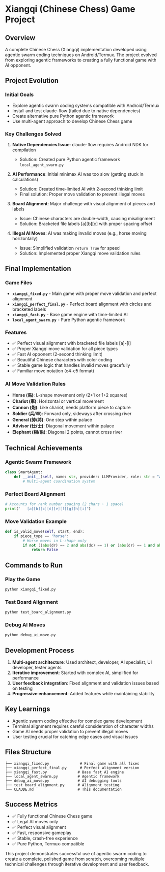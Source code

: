 # Xiangqi (Chinese Chess) Game Project

## Overview
A complete Chinese Chess (Xiangqi) implementation developed using agentic swarm coding techniques on Android/Termux. The project evolved from exploring agentic frameworks to creating a fully functional game with AI opponent.

## Project Evolution

### Initial Goals
- Explore agentic swarm coding systems compatible with Android/Termux
- Install and test claude-flow (failed due to native dependencies)
- Create alternative pure Python agentic framework
- Use multi-agent approach to develop Chinese Chess game

### Key Challenges Solved
1. **Native Dependencies Issue**: claude-flow requires Android NDK for compilation
   - Solution: Created pure Python agentic framework `local_agent_swarm.py`

2. **AI Performance**: Initial minimax AI was too slow (getting stuck in calculations)
   - Solution: Created time-limited AI with 2-second thinking limit
   - Final solution: Proper move validation to prevent illegal moves

3. **Board Alignment**: Major challenge with visual alignment of pieces and labels
   - Issue: Chinese characters are double-width, causing misalignment
   - Solution: Bracketed file labels [a][b][c] with proper spacing offset

4. **Illegal AI Moves**: AI was making invalid moves (e.g., horse moving horizontally)
   - Issue: Simplified validation `return True` for speed
   - Solution: Implemented proper Xiangqi move validation rules

## Final Implementation

### Game Files
- **`xiangqi_fixed.py`** - Main game with proper move validation and perfect alignment
- **`xiangqi_perfect_final.py`** - Perfect board alignment with circles and bracketed labels
- **`xiangqi_fast.py`** - Base game engine with time-limited AI
- **`local_agent_swarm.py`** - Pure Python agentic framework

### Features
- ✅ Perfect visual alignment with bracketed file labels [a]-[i]
- ✅ Proper Xiangqi move validation for all piece types
- ✅ Fast AI opponent (2-second thinking limit)
- ✅ Beautiful Chinese characters with color coding
- ✅ Stable game logic that handles invalid moves gracefully
- ✅ Familiar move notation (e4-e5 format)

### AI Move Validation Rules
- **Horse (馬)**: L-shape movement only (2+1 or 1+2 squares)
- **Chariot (車)**: Horizontal or vertical movement
- **Cannon (炮)**: Like chariot, needs platform piece to capture
- **Soldier (兵/卒)**: Forward only, sideways after crossing river
- **General (帥/將)**: One step within palace
- **Advisor (仕/士)**: Diagonal movement within palace
- **Elephant (相/象)**: Diagonal 2 points, cannot cross river

## Technical Achievements

### Agentic Swarm Framework
```python
class SmartAgent:
    def __init__(self, name: str, provider: LLMProvider, role: str = "assistant"):
        # Multi-agent coordination system
```

### Perfect Board Alignment
```python
# Accounts for rank number spacing (2 chars + 1 space)
print("   [a][b][c][d][e][f][g][h][i]")
```

### Move Validation Example
```python
def is_valid_move(self, start, end):
    if piece_type == 'horse':
        # Horse moves in L-shape only
        if not ((abs(dr) == 2 and abs(dc) == 1) or (abs(dr) == 1 and abs(dc) == 2)):
            return False
```

## Commands to Run

### Play the Game
```bash
python xiangqi_fixed.py
```

### Test Board Alignment
```bash
python test_board_alignment.py
```

### Debug AI Moves
```bash
python debug_ai_move.py
```

## Development Process
1. **Multi-agent architecture**: Used architect, developer, AI specialist, UI developer, tester agents
2. **Iterative improvement**: Started with complex AI, simplified for performance
3. **User feedback integration**: Fixed alignment and validation issues based on testing
4. **Progressive enhancement**: Added features while maintaining stability

## Key Learnings
- Agentic swarm coding effective for complex game development
- Terminal alignment requires careful consideration of character widths
- Game AI needs proper validation to prevent illegal moves
- User testing crucial for catching edge cases and visual issues

## Files Structure
```
├── xiangqi_fixed.py              # Final game with all fixes
├── xiangqi_perfect_final.py      # Perfect alignment version
├── xiangqi_fast.py              # Base fast AI engine
├── local_agent_swarm.py         # Agentic framework
├── debug_ai_move.py             # AI debugging tools
├── test_board_alignment.py      # Alignment testing
└── CLAUDE.md                    # This documentation
```

## Success Metrics
- ✅ Fully functional Chinese Chess game
- ✅ Legal AI moves only
- ✅ Perfect visual alignment
- ✅ Fast, responsive gameplay
- ✅ Stable, crash-free experience
- ✅ Pure Python, Termux-compatible

This project demonstrates successful use of agentic swarm coding to create a complete, polished game from scratch, overcoming multiple technical challenges through iterative development and user feedback.